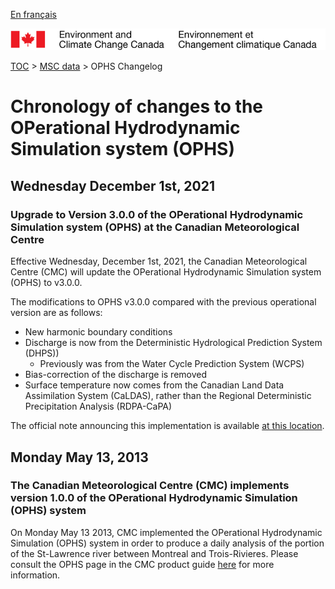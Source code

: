 [En français](changelog_ophs_fr.md)

![ECCC logo](../../img_eccc-logo.png)

[TOC](../../readme_en.md) > [MSC data](../readme_en.md) > OPHS Changelog

# Chronology of changes to the OPerational Hydrodynamic Simulation system (OPHS)

## Wednesday December 1st, 2021

### Upgrade to Version 3.0.0 of the OPerational Hydrodynamic Simulation system (OPHS) at the Canadian Meteorological Centre

Effective Wednesday, December 1st, 2021, the Canadian Meteorological Centre (CMC) will update the OPerational Hydrodynamic Simulation system (OPHS) to v3.0.0.

The modifications to OPHS v3.0.0 compared with the previous operational version are as follows:

* New harmonic boundary conditions
* Discharge is now from the Deterministic Hydrological Prediction System (DHPS))
   * Previously was from the Water Cycle Prediction System (WCPS) 
* Bias-correction of the discharge is removed
* Surface temperature now comes from the Canadian Land Data Assimilation System (CaLDAS), rather than the Regional Deterministic Precipitation Analysis (RDPA-CaPA)

The official note announcing this implementation is available [at this location](https://dd.meteo.gc.ca/doc/genots/2021/11/26/NOCN03_CWAO_262118___50159).

## Monday May 13, 2013

### The Canadian Meteorological Centre (CMC) implements version 1.0.0 of the OPerational Hydrodynamic Simulation (OPHS) system

On Monday May 13 2013, CMC implemented the OPerational Hydrodynamic Simulation (OPHS) system in order to produce a daily analysis of the portion of the St-Lawrence river between Montreal and Trois-Rivieres. Please consult the OPHS page in the CMC product guide [here](https://collaboration.cmc.ec.gc.ca/cmc/CMOI/product_guide/submenus/shop_e.html) for more information.
